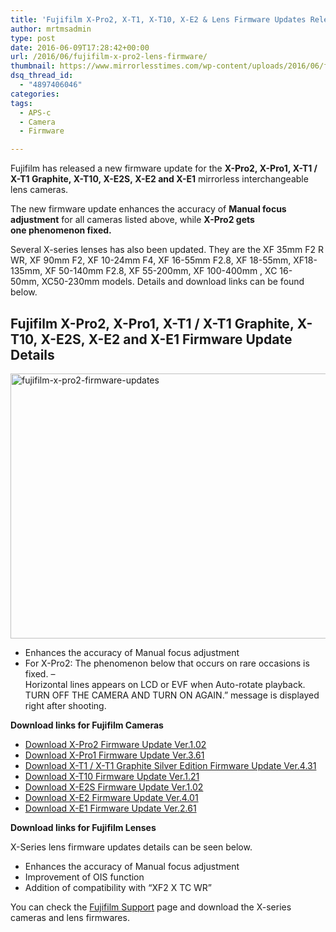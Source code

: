 ```yaml
---
title: 'Fujifilm X-Pro2, X-T1, X-T10, X-E2 & Lens Firmware Updates Released'
author: mrtmsadmin
type: post
date: 2016-06-09T17:28:42+00:00
url: /2016/06/fujifilm-x-pro2-lens-firmware/
thumbnail: https://www.mirrorlesstimes.com/wp-content/uploads/2016/06/fujifilm-x-pro2-firmware-updates.jpg
dsq_thread_id:
  - "4897406046"
categories:
tags:
  - APS-c
  - Camera
  - Firmware

---
```

Fujifilm has released a new firmware update for the **X-Pro2, X-Pro1, X-T1 / X-T1 Graphite, X-T10, X-E2S, X-E2 and X-E1** mirrorless interchangeable lens cameras.

The new firmware update enhances the accuracy of **Manual focus adjustment** for all cameras listed above, while **X-Pro2 gets one phenomenon fixed.**

Several X-series lenses has also been updated. They are the XF 35mm F2 R WR, XF 90mm F2, XF 10-24mm F4, XF 16-55mm F2.8, XF 18-55mm, XF18-135mm, XF 50-140mm F2.8, XF 55-200mm, XF 100-400mm , XC 16-50mm, XC50-230mm models. Details and download links can be found below.<!--more-->

## Fujifilm X-Pro2, X-Pro1, X-T1 / X-T1 Graphite, X-T10, X-E2S, X-E2 and X-E1 Firmware Update Details

<img class="alignnone size-full wp-image-319" src="https://i2.wp.com/www.mirrorlesstimes.com/wp-content/uploads/2016/06/fujifilm-x-pro2-firmware-updates.jpg?resize=600%2C424&#038;ssl=1" alt="fujifilm-x-pro2-firmware-updates" width="600" height="424" srcset="https://i2.wp.com/www.mirrorlesstimes.com/wp-content/uploads/2016/06/fujifilm-x-pro2-firmware-updates.jpg?w=950&ssl=1 950w, https://i2.wp.com/www.mirrorlesstimes.com/wp-content/uploads/2016/06/fujifilm-x-pro2-firmware-updates.jpg?resize=300%2C212&ssl=1 300w, https://i2.wp.com/www.mirrorlesstimes.com/wp-content/uploads/2016/06/fujifilm-x-pro2-firmware-updates.jpg?resize=768%2C542&ssl=1 768w" sizes="(max-width: 600px) 100vw, 600px" data-recalc-dims="1" /> 

<ul class="unorderedListB01">
  <li>
    Enhances the accuracy of Manual focus adjustment
  </li>
  <li>
    For X-Pro2: The phenomenon below that occurs on rare occasions is fixed. –<br /> Horizontal lines appears on LCD or EVF when Auto-rotate playback.<br /> TURN OFF THE CAMERA AND TURN ON AGAIN.” message is displayed right after shooting.
  </li>
</ul>

**Download links for Fujifilm Cameras**

  * <a class="ext-link" href="http://www.fujifilm.com/support/digital_cameras/software/firmware/x/xpro2/index.html" target="_blank" rel="external nofollow">Download X-Pro2 Firmware Update Ver.1.02</a>
  * <a class="ext-link" href="http://www.fujifilm.com/support/digital_cameras/software/firmware/x/xpro1/index.htmler.3.61" target="_blank" rel="external nofollow">Download X-Pro1 Firmware Update Ver.3.61</a>
  * <a class="ext-link" href="http://www.fujifilm.com/support/digital_cameras/software/firmware/x/xt1/index.html" target="_blank" rel="external nofollow">Download X-T1 / X-T1 Graphite Silver Edition Firmware Update Ver.4.31</a>
  * <a class="ext-link" href="http://www.fujifilm.com/support/digital_cameras/software/firmware/x/xt10/index.html" target="_blank" rel="external nofollow">Download X-T10 Firmware Update Ver.1.21</a>
  * <a class="ext-link" href="http://www.fujifilm.com/support/digital_cameras/software/firmware/x/xe2s/index.html" target="_blank" rel="external nofollow">Download X-E2S Firmware Update Ver.1.02</a>
  * <a class="ext-link" href="http://www.fujifilm.com/support/digital_cameras/software/firmware/x/xe2/index.html" target="_blank" rel="external nofollow">Download X-E2 Firmware Update Ver.4.01</a>
  * <a class="ext-link" href="http://www.fujifilm.com/support/digital_cameras/software/firmware/x/xe1/index.html" target="_blank" rel="external nofollow">Download X-E1 Firmware Update Ver.2.61</a>

**Download links for Fujifilm Lenses**

X-Series lens firmware updates details can be seen below.

  * Enhances the accuracy of Manual focus adjustment
  * Improvement of OIS function
  * Addition of compatibility with “XF2 X TC WR”

You can check the <a class="ext-link" href="http://www.fujifilm.com/support/digital_cameras/software/fw_table.html" target="_blank" rel="external nofollow">Fujifilm Support</a> page and download the X-series cameras and lens firmwares.